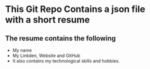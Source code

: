 # This Git Repo Contains a json file with a short resume

## The resume contains the following
- My name
- My Linkden, Website and GitHub
- It also contains my technological skills and hobbies.
